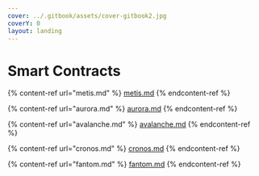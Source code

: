 ```yaml
---
cover: ../.gitbook/assets/cover-gitbook2.jpg
coverY: 0
layout: landing
---
```


# Smart Contracts

{% content-ref url="metis.md" %}
[metis.md](metis.md)
{% endcontent-ref %}

{% content-ref url="aurora.md" %}
[aurora.md](aurora.md)
{% endcontent-ref %}

{% content-ref url="avalanche.md" %}
[avalanche.md](avalanche.md)
{% endcontent-ref %}

{% content-ref url="cronos.md" %}
[cronos.md](cronos.md)
{% endcontent-ref %}

{% content-ref url="fantom.md" %}
[fantom.md](fantom.md)
{% endcontent-ref %}
